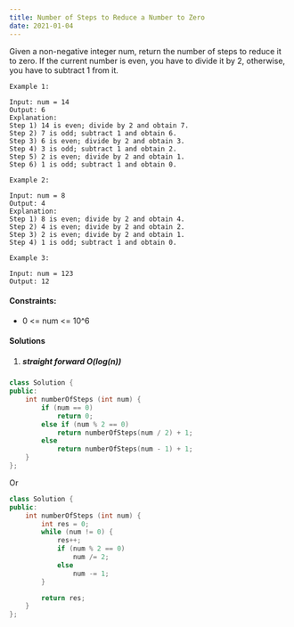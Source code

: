```yaml
---
title: Number of Steps to Reduce a Number to Zero
date: 2021-01-04
---
```

Given a non-negative integer num, return the number of steps to reduce it to zero. If the current number is even, you have to divide it by 2, otherwise, you have to subtract 1 from it.

 

```
Example 1:

Input: num = 14
Output: 6
Explanation: 
Step 1) 14 is even; divide by 2 and obtain 7. 
Step 2) 7 is odd; subtract 1 and obtain 6.
Step 3) 6 is even; divide by 2 and obtain 3. 
Step 4) 3 is odd; subtract 1 and obtain 2. 
Step 5) 2 is even; divide by 2 and obtain 1. 
Step 6) 1 is odd; subtract 1 and obtain 0.

Example 2:

Input: num = 8
Output: 4
Explanation: 
Step 1) 8 is even; divide by 2 and obtain 4. 
Step 2) 4 is even; divide by 2 and obtain 2. 
Step 3) 2 is even; divide by 2 and obtain 1. 
Step 4) 1 is odd; subtract 1 and obtain 0.

Example 3:

Input: num = 123
Output: 12
```

 

#### Constraints:

-    0 <= num <= 10^6


#### Solutions


1. ##### straight forward O(log(n))

```cpp
class Solution {
public:
    int numberOfSteps (int num) {
        if (num == 0)
            return 0;
        else if (num % 2 == 0)
            return numberOfSteps(num / 2) + 1;
        else
            return numberOfSteps(num - 1) + 1;
    }
};
```

Or

```cpp
class Solution {
public:
    int numberOfSteps (int num) {
        int res = 0;
        while (num != 0) {
            res++;
            if (num % 2 == 0)
                num /= 2;
            else
                num -= 1;
        }

        return res;
    }
};
```